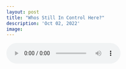 ```yaml
---
layout: post
title: "Whos Still In Control Here?"
description: 'Oct 02, 2022'
image:
---
```


<audio controls preload="metadata">
  <source src="https://docs.google.com/uc?export=open&id=1WZvll8-lvasUeWX6Mv9w31GGYeB4G1bm" type="audio/mp3">
Your browser does not support the audio element.
</audio>

